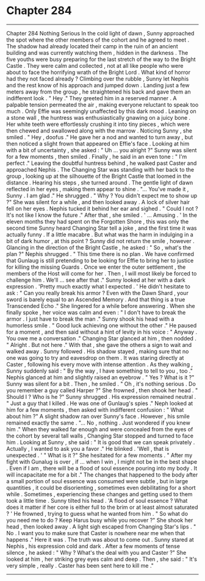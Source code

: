 
# Chapter 284


---

Chapter 284 Nothing Serious
In the cold light of dawn , Sunny approached the spot where the other members of the cohort and he agreed to meet . The shadow had already located their camp in the ruin of an ancient building and was currently watching them , hidden in the darkness .
The five youths were busy preparing for the last stretch of the way to the Bright Castle . They were calm and collected , not at all like people who were about to face the horrifying wrath of the Bright Lord .
What kind of horror had they not faced already ?
Climbing over the rubble , Sunny let Nephis and the rest know of his approach and jumped down .
Landing just a few meters away from the group , he straightened his back and gave them an indifferent look .
" Hey ."
They greeted him in a reserved manner . A palpable tension permeated the air , making everyone reluctant to speak too much . Only Effie was seemingly unaffected by this dark mood .
Leaning on a stone wall , the huntress was enthusiastically gnawing on a juicy bone . Her white teeth were effortlessly crushing it into tiny pieces , which were then chewed and swallowed along with the marrow . Noticing Sunny , she smiled .
" Hey , doofus ."
He gave her a nod and wanted to turn away , but then noticed a slight frown that appeared on Effie's face . Looking at him with a bit of uncertainty , she asked :
" Uh … you alright ?"
Sunny was silent for a few moments , then smiled . Finally , he said in an even tone :
" I'm perfect ."
Leaving the doubtful huntress behind , he walked past Caster and approached Nephis .
The Changing Star was standing with her back to the group , looking up at the silhouette of the Bright Castle that loomed in the distance . Hearing his steps , she turned around .
The gentle light of dawn reflected in her eyes , making them appear to shine .
"... You've made it , Sunny . I am glad ."
He shrugged .
" Why ? You didn't expect me to show up ?"
She was silent for a while , and then looked away . A lock of silver hair fell on her eyes . Nephis tucked it behind her ear and sighed .
" Could I not ? It's not like I know the future ."
After that , she smiled .
' ... Amusing . '
In the eleven months they had spent on the Forgotten Shore , this was only the second time Sunny heard Changing Star tell a joke , and the first time it was actually funny .
If a little macabre . But what was the harm in indulging in a bit of dark humor , at this point ?
Sunny did not return the smile , however . Glancing in the direction of the Bright Castle , he asked :
" So , what's the plan ?"
Nephis shrugged .
" This time there is no plan . We have confirmed that Gunlaug is still pretending to be looking for Effie to bring her to justice for killing the missing Guards . Once we enter the outer settlement , the members of the Host will come for her . Then , I will most likely be forced to challenge him . We'll … see after that ."
Sunny looked at her with a dark expression .
'Pretty much exactly what I expected . '
He didn't hesitate to ask :
" Can you really break his armor ? Even with the Dawn Shard , your sword is barely equal to an Ascended Memory . And that thing is a true Transcended Echo ."
She lingered for a while before answering . When she finally spoke , her voice was calm and even :
" I don't have to break the armor . I just have to break the man ."
Sunny shook his head with a humorless smile .
" Good luck achieving one without the other ."
He paused for a moment , and then said without a hint of levity in his voice :
" Anyway . You owe me a conversation ."
Changing Star glanced at him , then nodded .
" Alright . But not here ."
With that , she gave the others a sign to wait and walked away . Sunny followed .
His shadow stayed , making sure that no one was going to try and eavesdrop on them . It was staring directly at Caster , following his every move with intense attention .
As they walking , Sunny suddenly said :
" By the way , I have something to tell to you , too ."
Nephis glanced at him and slightly raised an eyebrow .
" Yes ? What is it ?"
Sunny was silent for a bit . Then , he smiled .
" Oh , it's nothing serious . Do you remember a guy called Harper ?"
She frowned , then shook her head .
" Should I ? Who is he ?"
Sunny shrugged . His expression remained neutral .
" Just a guy that I killed . He was one of Gunlaug's spies ."
Neph looked at him for a few moments , then asked with indifferent confusion :
" What about him ?"
A slight shadow ran over Sunny's face . However , his smile remained exactly the same .
"... No , nothing . Just wondered if you knew him ."
When they walked far enough and were concealed from the eyes of the cohort by several tall walls , Changing Star stopped and turned to face him . Looking at Sunny , she said :
" It is good that we can speak privately . Actually , I wanted to ask you a favor ."
He blinked .
'Well , that is unexpected . '
" What is it ?"
She hesitated for a few moments .
" After my fight with Gunalug is over , if … when I win , I might not be in the best shape . Even if I am , there will be a flood of soul essence pouring into my body . It will incapacitate me for a bit ."
The changes that happened to the body after a small portion of soul essence was consumed were subtle , but in large quantities , it could be disorienting , sometimes even debilitating for a short while .
Sometimes , experiencing these changes and getting used to them took a little time .
Sunny tilted his head .
'A flood of soul essence ? What does it matter if her core is either full to the brim or at least almost saturated ? '
He frowned , trying to guess what he wanted from him .
" So what do you need me to do ? Keep Harus busy while you recover ?"
She shook her head , then looked away .
A light sigh escaped from Changing Star's lips .
" No . I want you to make sure that Caster is nowhere near me when that happens ."
Here it was . The truth was about to come out .
Sunny stared at Nephis , his expression cold and dark . After a few moments of tense silence , he asked :
" Why ? What's the deal with you and Caster ?"
She looked at him , her striking grey eyes calm and deep .
Then , she said :
" It's very simple , really . Caster has been sent here to kill me ."

---

